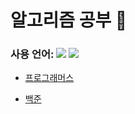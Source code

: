 # 알고리즘 공부 :memo:

### 사용 언어: <img src="https://img.shields.io/badge/Java-007396?style=flat-square&logo=Java&logoColor=white"/> <img src="https://img.shields.io/badge/Python-3776AB?style=flat-square&logo=Python&logoColor=white"/>

- [프로그래머스](https://programmers.co.kr/learn/challenges)

- [백준](https://solved.ac/)
